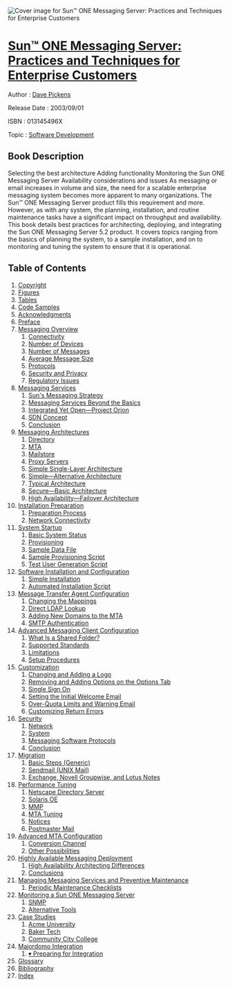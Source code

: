 ![Cover image for Sun™ ONE Messaging Server: Practices and Techniques for Enterprise Customers](https://imgdetail.ebookreading.net/cover/cover/software_development/EB013145496X.jpg)

[Sun™ ONE Messaging Server: Practices and Techniques for Enterprise Customers](https://ebookreading.net/view/book/Sun%E2%84%A2+ONE+Messaging+Server%3A+Practices+and+Techniques+for+Enterprise+Customers-EB013145496X_1.html "Sun™ ONE Messaging Server: Practices and Techniques for Enterprise Customers")
====================================================================================================================

Author : [Dave Pickens](https://ebookreading.net/search/author/Dave+Pickens)

Release Date : 2003/09/01

ISBN : 013145496X

Topic : [Software Development](https://ebookreading.net/search/category/software-development)

Book Description
-----------------

Selecting the best architecture
Adding functionality
Monitoring the Sun ONE Messaging Server
Availability considerations and issues
As messaging or email increases in volume and size, the need for a scalable enterprise messaging system becomes more apparent to many organizations. The Sun™ ONE Messaging Server product fills this requirement and more. However, as with any system, the planning, installation, and routine maintenance tasks have a significant impact on throughput and availability.
This book details best practices for architecting, deploying, and integrating the Sun ONE Messaging Server 5.2 product. It covers topics ranging from the basics of planning the system, to a sample installation, and on to monitoring and tuning the system to ensure that it is operational.
              
Table of Contents
-----------------

1. [Copyright](https://ebookreading.net/view/book/Sun%E2%84%A2+ONE+Messaging+Server%3A+Practices+and+Techniques+for+Enterprise+Customers-EB013145496X_1.html)
1. [Figures](https://ebookreading.net/view/book/Sun%E2%84%A2+ONE+Messaging+Server%3A+Practices+and+Techniques+for+Enterprise+Customers-EB013145496X_2.html)
1. [Tables](https://ebookreading.net/view/book/Sun%E2%84%A2+ONE+Messaging+Server%3A+Practices+and+Techniques+for+Enterprise+Customers-EB013145496X_3.html)
1. [Code Samples](https://ebookreading.net/view/book/Sun%E2%84%A2+ONE+Messaging+Server%3A+Practices+and+Techniques+for+Enterprise+Customers-EB013145496X_4.html)
1. [Acknowledgments](https://ebookreading.net/view/book/Sun%E2%84%A2+ONE+Messaging+Server%3A+Practices+and+Techniques+for+Enterprise+Customers-EB013145496X_5.html)
1. [Preface](https://ebookreading.net/view/book/Sun%E2%84%A2+ONE+Messaging+Server%3A+Practices+and+Techniques+for+Enterprise+Customers-EB013145496X_6.html)
1. [Messaging Overview](https://ebookreading.net/view/book/Sun%E2%84%A2+ONE+Messaging+Server%3A+Practices+and+Techniques+for+Enterprise+Customers-EB013145496X_7.html)
    1. [Connectivity](https://ebookreading.net/view/book/Sun%E2%84%A2+ONE+Messaging+Server%3A+Practices+and+Techniques+for+Enterprise+Customers-EB013145496X_8.html)
    1. [Number of Devices](https://ebookreading.net/view/book/Sun%E2%84%A2+ONE+Messaging+Server%3A+Practices+and+Techniques+for+Enterprise+Customers-EB013145496X_9.html)
    1. [Number of Messages](https://ebookreading.net/view/book/Sun%E2%84%A2+ONE+Messaging+Server%3A+Practices+and+Techniques+for+Enterprise+Customers-EB013145496X_10.html)
    1. [Average Message Size](https://ebookreading.net/view/book/Sun%E2%84%A2+ONE+Messaging+Server%3A+Practices+and+Techniques+for+Enterprise+Customers-EB013145496X_11.html)
    1. [Protocols](https://ebookreading.net/view/book/Sun%E2%84%A2+ONE+Messaging+Server%3A+Practices+and+Techniques+for+Enterprise+Customers-EB013145496X_12.html)
    1. [Security and Privacy](https://ebookreading.net/view/book/Sun%E2%84%A2+ONE+Messaging+Server%3A+Practices+and+Techniques+for+Enterprise+Customers-EB013145496X_13.html)
    1. [Regulatory Issues](https://ebookreading.net/view/book/Sun%E2%84%A2+ONE+Messaging+Server%3A+Practices+and+Techniques+for+Enterprise+Customers-EB013145496X_14.html)
1. [Messaging Services](https://ebookreading.net/view/book/Sun%E2%84%A2+ONE+Messaging+Server%3A+Practices+and+Techniques+for+Enterprise+Customers-EB013145496X_15.html)
    1. [Sun&#39;s Messaging Strategy](https://ebookreading.net/view/book/Sun%E2%84%A2+ONE+Messaging+Server%3A+Practices+and+Techniques+for+Enterprise+Customers-EB013145496X_16.html)
    1. [Messaging Services Beyond the Basics](https://ebookreading.net/view/book/Sun%E2%84%A2+ONE+Messaging+Server%3A+Practices+and+Techniques+for+Enterprise+Customers-EB013145496X_17.html)
    1. [Integrated Yet Open—Project Orion](https://ebookreading.net/view/book/Sun%E2%84%A2+ONE+Messaging+Server%3A+Practices+and+Techniques+for+Enterprise+Customers-EB013145496X_18.html)
    1. [SDN Concept](https://ebookreading.net/view/book/Sun%E2%84%A2+ONE+Messaging+Server%3A+Practices+and+Techniques+for+Enterprise+Customers-EB013145496X_19.html)
    1. [Conclusion](https://ebookreading.net/view/book/Sun%E2%84%A2+ONE+Messaging+Server%3A+Practices+and+Techniques+for+Enterprise+Customers-EB013145496X_20.html)
1. [Messaging Architectures](https://ebookreading.net/view/book/Sun%E2%84%A2+ONE+Messaging+Server%3A+Practices+and+Techniques+for+Enterprise+Customers-EB013145496X_21.html)
    1. [Directory](https://ebookreading.net/view/book/Sun%E2%84%A2+ONE+Messaging+Server%3A+Practices+and+Techniques+for+Enterprise+Customers-EB013145496X_22.html)
    1. [MTA](https://ebookreading.net/view/book/Sun%E2%84%A2+ONE+Messaging+Server%3A+Practices+and+Techniques+for+Enterprise+Customers-EB013145496X_23.html)
    1. [Mailstore](https://ebookreading.net/view/book/Sun%E2%84%A2+ONE+Messaging+Server%3A+Practices+and+Techniques+for+Enterprise+Customers-EB013145496X_24.html)
    1. [Proxy Servers](https://ebookreading.net/view/book/Sun%E2%84%A2+ONE+Messaging+Server%3A+Practices+and+Techniques+for+Enterprise+Customers-EB013145496X_25.html)
    1. [Simple Single-Layer Architecture](https://ebookreading.net/view/book/Sun%E2%84%A2+ONE+Messaging+Server%3A+Practices+and+Techniques+for+Enterprise+Customers-EB013145496X_26.html)
    1. [Simple—Alternative Architecture](https://ebookreading.net/view/book/Sun%E2%84%A2+ONE+Messaging+Server%3A+Practices+and+Techniques+for+Enterprise+Customers-EB013145496X_27.html)
    1. [Typical Architecture](https://ebookreading.net/view/book/Sun%E2%84%A2+ONE+Messaging+Server%3A+Practices+and+Techniques+for+Enterprise+Customers-EB013145496X_28.html)
    1. [Secure—Basic Architecture](https://ebookreading.net/view/book/Sun%E2%84%A2+ONE+Messaging+Server%3A+Practices+and+Techniques+for+Enterprise+Customers-EB013145496X_29.html)
    1. [High Availability—Failover Architecture](https://ebookreading.net/view/book/Sun%E2%84%A2+ONE+Messaging+Server%3A+Practices+and+Techniques+for+Enterprise+Customers-EB013145496X_30.html)
1. [Installation Preparation](https://ebookreading.net/view/book/Sun%E2%84%A2+ONE+Messaging+Server%3A+Practices+and+Techniques+for+Enterprise+Customers-EB013145496X_31.html)
    1. [Preparation Process](https://ebookreading.net/view/book/Sun%E2%84%A2+ONE+Messaging+Server%3A+Practices+and+Techniques+for+Enterprise+Customers-EB013145496X_32.html)
    1. [Network Connectivity](https://ebookreading.net/view/book/Sun%E2%84%A2+ONE+Messaging+Server%3A+Practices+and+Techniques+for+Enterprise+Customers-EB013145496X_33.html)
1. [System Startup](https://ebookreading.net/view/book/Sun%E2%84%A2+ONE+Messaging+Server%3A+Practices+and+Techniques+for+Enterprise+Customers-EB013145496X_34.html)
    1. [Basic System Status](https://ebookreading.net/view/book/Sun%E2%84%A2+ONE+Messaging+Server%3A+Practices+and+Techniques+for+Enterprise+Customers-EB013145496X_35.html)
    1. [Provisioning](https://ebookreading.net/view/book/Sun%E2%84%A2+ONE+Messaging+Server%3A+Practices+and+Techniques+for+Enterprise+Customers-EB013145496X_36.html)
    1. [Sample Data File](https://ebookreading.net/view/book/Sun%E2%84%A2+ONE+Messaging+Server%3A+Practices+and+Techniques+for+Enterprise+Customers-EB013145496X_37.html)
    1. [Sample Provisioning Script](https://ebookreading.net/view/book/Sun%E2%84%A2+ONE+Messaging+Server%3A+Practices+and+Techniques+for+Enterprise+Customers-EB013145496X_38.html)
    1. [Test User Generation Script](https://ebookreading.net/view/book/Sun%E2%84%A2+ONE+Messaging+Server%3A+Practices+and+Techniques+for+Enterprise+Customers-EB013145496X_39.html)
1. [Software Installation and Configuration](https://ebookreading.net/view/book/Sun%E2%84%A2+ONE+Messaging+Server%3A+Practices+and+Techniques+for+Enterprise+Customers-EB013145496X_40.html)
    1. [Simple Installation](https://ebookreading.net/view/book/Sun%E2%84%A2+ONE+Messaging+Server%3A+Practices+and+Techniques+for+Enterprise+Customers-EB013145496X_41.html)
    1. [Automated Installation Script](https://ebookreading.net/view/book/Sun%E2%84%A2+ONE+Messaging+Server%3A+Practices+and+Techniques+for+Enterprise+Customers-EB013145496X_42.html)
1. [Message Transfer Agent Configuration](https://ebookreading.net/view/book/Sun%E2%84%A2+ONE+Messaging+Server%3A+Practices+and+Techniques+for+Enterprise+Customers-EB013145496X_43.html)
    1. [Changing the Mappings](https://ebookreading.net/view/book/Sun%E2%84%A2+ONE+Messaging+Server%3A+Practices+and+Techniques+for+Enterprise+Customers-EB013145496X_44.html)
    1. [Direct LDAP Lookup](https://ebookreading.net/view/book/Sun%E2%84%A2+ONE+Messaging+Server%3A+Practices+and+Techniques+for+Enterprise+Customers-EB013145496X_45.html)
    1. [Adding New Domains to the MTA](https://ebookreading.net/view/book/Sun%E2%84%A2+ONE+Messaging+Server%3A+Practices+and+Techniques+for+Enterprise+Customers-EB013145496X_46.html)
    1. [SMTP Authentication](https://ebookreading.net/view/book/Sun%E2%84%A2+ONE+Messaging+Server%3A+Practices+and+Techniques+for+Enterprise+Customers-EB013145496X_47.html)
1. [Advanced Messaging Client Configuration](https://ebookreading.net/view/book/Sun%E2%84%A2+ONE+Messaging+Server%3A+Practices+and+Techniques+for+Enterprise+Customers-EB013145496X_48.html)
    1. [What Is a Shared Folder?](https://ebookreading.net/view/book/Sun%E2%84%A2+ONE+Messaging+Server%3A+Practices+and+Techniques+for+Enterprise+Customers-EB013145496X_49.html)
    1. [Supported Standards](https://ebookreading.net/view/book/Sun%E2%84%A2+ONE+Messaging+Server%3A+Practices+and+Techniques+for+Enterprise+Customers-EB013145496X_50.html)
    1. [Limitations](https://ebookreading.net/view/book/Sun%E2%84%A2+ONE+Messaging+Server%3A+Practices+and+Techniques+for+Enterprise+Customers-EB013145496X_51.html)
    1. [Setup Procedures](https://ebookreading.net/view/book/Sun%E2%84%A2+ONE+Messaging+Server%3A+Practices+and+Techniques+for+Enterprise+Customers-EB013145496X_52.html)
1. [Customization](https://ebookreading.net/view/book/Sun%E2%84%A2+ONE+Messaging+Server%3A+Practices+and+Techniques+for+Enterprise+Customers-EB013145496X_53.html)
    1. [Changing and Adding a Logo](https://ebookreading.net/view/book/Sun%E2%84%A2+ONE+Messaging+Server%3A+Practices+and+Techniques+for+Enterprise+Customers-EB013145496X_54.html)
    1. [Removing and Adding Options on the Options Tab](https://ebookreading.net/view/book/Sun%E2%84%A2+ONE+Messaging+Server%3A+Practices+and+Techniques+for+Enterprise+Customers-EB013145496X_55.html)
    1. [Single Sign On](https://ebookreading.net/view/book/Sun%E2%84%A2+ONE+Messaging+Server%3A+Practices+and+Techniques+for+Enterprise+Customers-EB013145496X_56.html)
    1. [Setting the Initial Welcome Email](https://ebookreading.net/view/book/Sun%E2%84%A2+ONE+Messaging+Server%3A+Practices+and+Techniques+for+Enterprise+Customers-EB013145496X_57.html)
    1. [Over-Quota Limits and Warning Email](https://ebookreading.net/view/book/Sun%E2%84%A2+ONE+Messaging+Server%3A+Practices+and+Techniques+for+Enterprise+Customers-EB013145496X_58.html)
    1. [Customizing Return Errors](https://ebookreading.net/view/book/Sun%E2%84%A2+ONE+Messaging+Server%3A+Practices+and+Techniques+for+Enterprise+Customers-EB013145496X_59.html)
1. [Security](https://ebookreading.net/view/book/Sun%E2%84%A2+ONE+Messaging+Server%3A+Practices+and+Techniques+for+Enterprise+Customers-EB013145496X_60.html)
    1. [Network](https://ebookreading.net/view/book/Sun%E2%84%A2+ONE+Messaging+Server%3A+Practices+and+Techniques+for+Enterprise+Customers-EB013145496X_61.html)
    1. [System](https://ebookreading.net/view/book/Sun%E2%84%A2+ONE+Messaging+Server%3A+Practices+and+Techniques+for+Enterprise+Customers-EB013145496X_62.html)
    1. [Messaging Software Protocols](https://ebookreading.net/view/book/Sun%E2%84%A2+ONE+Messaging+Server%3A+Practices+and+Techniques+for+Enterprise+Customers-EB013145496X_63.html)
    1. [Conclusion](https://ebookreading.net/view/book/Sun%E2%84%A2+ONE+Messaging+Server%3A+Practices+and+Techniques+for+Enterprise+Customers-EB013145496X_64.html)
1. [Migration](https://ebookreading.net/view/book/Sun%E2%84%A2+ONE+Messaging+Server%3A+Practices+and+Techniques+for+Enterprise+Customers-EB013145496X_65.html)
    1. [Basic Steps (Generic)](https://ebookreading.net/view/book/Sun%E2%84%A2+ONE+Messaging+Server%3A+Practices+and+Techniques+for+Enterprise+Customers-EB013145496X_66.html)
    1. [Sendmail (UNIX Mail)](https://ebookreading.net/view/book/Sun%E2%84%A2+ONE+Messaging+Server%3A+Practices+and+Techniques+for+Enterprise+Customers-EB013145496X_67.html)
    1. [Exchange, Novell Groupwise, and Lotus Notes](https://ebookreading.net/view/book/Sun%E2%84%A2+ONE+Messaging+Server%3A+Practices+and+Techniques+for+Enterprise+Customers-EB013145496X_68.html)
1. [Performance Tuning](https://ebookreading.net/view/book/Sun%E2%84%A2+ONE+Messaging+Server%3A+Practices+and+Techniques+for+Enterprise+Customers-EB013145496X_69.html)
    1. [Netscape Directory Server](https://ebookreading.net/view/book/Sun%E2%84%A2+ONE+Messaging+Server%3A+Practices+and+Techniques+for+Enterprise+Customers-EB013145496X_70.html)
    1. [Solaris OE](https://ebookreading.net/view/book/Sun%E2%84%A2+ONE+Messaging+Server%3A+Practices+and+Techniques+for+Enterprise+Customers-EB013145496X_71.html)
    1. [MMP](https://ebookreading.net/view/book/Sun%E2%84%A2+ONE+Messaging+Server%3A+Practices+and+Techniques+for+Enterprise+Customers-EB013145496X_72.html)
    1. [MTA Tuning](https://ebookreading.net/view/book/Sun%E2%84%A2+ONE+Messaging+Server%3A+Practices+and+Techniques+for+Enterprise+Customers-EB013145496X_73.html)
    1. [Notices](https://ebookreading.net/view/book/Sun%E2%84%A2+ONE+Messaging+Server%3A+Practices+and+Techniques+for+Enterprise+Customers-EB013145496X_74.html)
    1. [Postmaster Mail](https://ebookreading.net/view/book/Sun%E2%84%A2+ONE+Messaging+Server%3A+Practices+and+Techniques+for+Enterprise+Customers-EB013145496X_75.html)
1. [Advanced MTA Configuration](https://ebookreading.net/view/book/Sun%E2%84%A2+ONE+Messaging+Server%3A+Practices+and+Techniques+for+Enterprise+Customers-EB013145496X_76.html)
    1. [Conversion Channel](https://ebookreading.net/view/book/Sun%E2%84%A2+ONE+Messaging+Server%3A+Practices+and+Techniques+for+Enterprise+Customers-EB013145496X_77.html)
    1. [Other Possibilities](https://ebookreading.net/view/book/Sun%E2%84%A2+ONE+Messaging+Server%3A+Practices+and+Techniques+for+Enterprise+Customers-EB013145496X_78.html)
1. [Highly Available Messaging Deployment](https://ebookreading.net/view/book/Sun%E2%84%A2+ONE+Messaging+Server%3A+Practices+and+Techniques+for+Enterprise+Customers-EB013145496X_79.html)
    1. [High Availability Architecting Differences](https://ebookreading.net/view/book/Sun%E2%84%A2+ONE+Messaging+Server%3A+Practices+and+Techniques+for+Enterprise+Customers-EB013145496X_80.html)
    1. [Conclusions](https://ebookreading.net/view/book/Sun%E2%84%A2+ONE+Messaging+Server%3A+Practices+and+Techniques+for+Enterprise+Customers-EB013145496X_81.html)
1. [Managing Messaging Services and Preventive Maintenance](https://ebookreading.net/view/book/Sun%E2%84%A2+ONE+Messaging+Server%3A+Practices+and+Techniques+for+Enterprise+Customers-EB013145496X_82.html)
    1. [Periodic Maintenance Checklists](https://ebookreading.net/view/book/Sun%E2%84%A2+ONE+Messaging+Server%3A+Practices+and+Techniques+for+Enterprise+Customers-EB013145496X_83.html)
1. [Monitoring a Sun ONE Messaging Server](https://ebookreading.net/view/book/Sun%E2%84%A2+ONE+Messaging+Server%3A+Practices+and+Techniques+for+Enterprise+Customers-EB013145496X_84.html)
    1. [SNMP](https://ebookreading.net/view/book/Sun%E2%84%A2+ONE+Messaging+Server%3A+Practices+and+Techniques+for+Enterprise+Customers-EB013145496X_85.html)
    1. [Alternative Tools](https://ebookreading.net/view/book/Sun%E2%84%A2+ONE+Messaging+Server%3A+Practices+and+Techniques+for+Enterprise+Customers-EB013145496X_86.html)
1. [Case Studies](https://ebookreading.net/view/book/Sun%E2%84%A2+ONE+Messaging+Server%3A+Practices+and+Techniques+for+Enterprise+Customers-EB013145496X_87.html)
    1. [Acme University](https://ebookreading.net/view/book/Sun%E2%84%A2+ONE+Messaging+Server%3A+Practices+and+Techniques+for+Enterprise+Customers-EB013145496X_88.html)
    1. [Baker Tech](https://ebookreading.net/view/book/Sun%E2%84%A2+ONE+Messaging+Server%3A+Practices+and+Techniques+for+Enterprise+Customers-EB013145496X_89.html)
    1. [Community City College](https://ebookreading.net/view/book/Sun%E2%84%A2+ONE+Messaging+Server%3A+Practices+and+Techniques+for+Enterprise+Customers-EB013145496X_90.html)
1. [Majordomo Integration](https://ebookreading.net/view/book/Sun%E2%84%A2+ONE+Messaging+Server%3A+Practices+and+Techniques+for+Enterprise+Customers-EB013145496X_91.html)
    1. [▾ Preparing for Integration](https://ebookreading.net/view/book/Sun%E2%84%A2+ONE+Messaging+Server%3A+Practices+and+Techniques+for+Enterprise+Customers-EB013145496X_92.html)
1. [Glossary](https://ebookreading.net/view/book/Sun%E2%84%A2+ONE+Messaging+Server%3A+Practices+and+Techniques+for+Enterprise+Customers-EB013145496X_93.html)
1. [Bibliography](https://ebookreading.net/view/book/Sun%E2%84%A2+ONE+Messaging+Server%3A+Practices+and+Techniques+for+Enterprise+Customers-EB013145496X_94.html)
1. [Index](https://ebookreading.net/view/book/Sun%E2%84%A2+ONE+Messaging+Server%3A+Practices+and+Techniques+for+Enterprise+Customers-EB013145496X_95.html)
